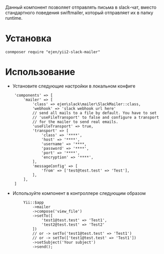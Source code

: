 Данный компонент позволяет отправлять письма в slack-чат, вместо стандартного поведения swiftmailer,
который отправляет их в папку runtime.

Установка
=========

```
conmposer require "ejen/yii2-slack-mailer"
```

Использование
==============
* Установите следующие настройки в локальном конфиге
```
    'components' => [
        'mailer' => [
            'class' => ejen\slack\mailer\SlackMailer::class,
            'webhook' => 'slack webhook url here'
            // send all mails to a file by default. You have to set
            // 'useFileTransport' to false and configure a transport
            // for the mailer to send real emails.
            'useFileTransport' => true,
            'transport' => [
                'class' => '****',
                'host' => '****',
                'username' => '****,
                'password' => '****',
                'port' => '****',
                'encryption' => '****',
            ],
            'messageConfig' => [
                'from' => ['test@test.test' => 'Test'],
            ],
        ],
    ]
```
* Используйте компонент в контроллере следующим образом

```
        Yii::$app
            ->mailer
            ->compose('view_file')
            ->setTo([
                'test1@test.test' => 'Test1',
                'test2@test.test' => 'Test2'
            ])
            // or -> setTo('test1@test.test' => 'Test1')
            // or -> setTo(['test1@test.test' => 'Test1'])
            ->setSubject('Your subject')
            ->send();
```
